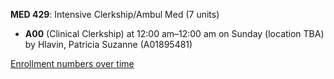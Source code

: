 **MED 429**: Intensive Clerkship/Ambul Med (7 units)

- **A00** (Clinical Clerkship) at 12:00 am–12:00 am on Sunday (location TBA) by Hlavin, Patricia Suzanne (A01895481)

[Enrollment numbers over time](./MED429.tsv)
